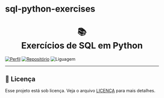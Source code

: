 # sql-python-exercises
<h1 align="center">
📚<br>Exercícios de SQL em Python
</h1>

[![Perfil](https://img.shields.io/badge/perfil%20-%23323330.svg?&style=for-the-badge&logo=perfil&logoColor=black&color=F745B5)](https://github.com/zitske)
[![Repositório](https://img.shields.io/badge/repositório%20-%23323330.svg?&style=for-the-badge&logo=repositório&logoColor=black&color=8000FF)](https://github.com/zitske/sql-python-exercises)
![Liguagem](https://img.shields.io/badge/Python-3776AB?style=for-the-badge&logo=python&logoColor=white)

---
## 🍜 Licença

Esse projeto está sob licença. Veja o arquivo [LICENÇA](LICENSE.md) para mais detalhes.<br>